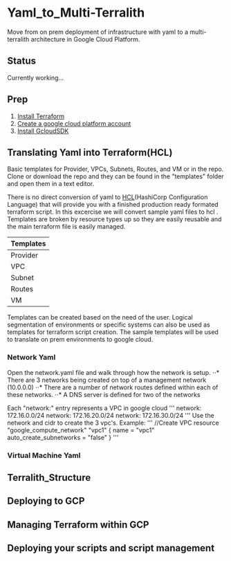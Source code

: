 # Yaml_to_Multi-Terralith
Move from on prem deployment of infrastructure with yaml to a multi-terralith architecture in Google Cloud Platform.

## Status
Currently working...

## Prep
1. [Install Terraform](https://www.terraform.io/intro/getting-started/install.html)
2. [Create a google cloud platform account](https://cloud.google.com/free/)
3. [Install GcloudSDK](https://www.terraform.io/intro/getting-started/install.html)

## Translating Yaml into Terraform(HCL)
Basic templates for Provider, VPCs, Subnets, Routes, and VM or in the repo.  Clone or download the repo and they can be found in the "templates" folder and open them in a text editor.

There is no direct conversion of yaml to [HCL](https://github.com/hashicorp/hcl)(HashiCorp Configuration Language) that will provide you with a finished production ready formated terraform script.  In this excercise we will convert sample yaml files to hcl .  Templates are broken by resource types up so they are easily reusable and the main terraform file is easily managed.

| Templates     | 
| ------------- |
| Provider      |
| VPC           | 
| Subnet        | 
| Routes        | 
| VM            |

Templates can be created based on the need of the user.  Logical segmentation of environments or specific systems can also be used as templates for terraform script creation. The sample templates will be used to translate on prem environments to google cloud. 

### Network Yaml
Open the network.yaml file and walk through how the network is setup.
⋅⋅* There are 3 networks being created on top of a management network (10.0.0.0)
⋅⋅* There are a number of network routes defined within each of these networks.
⋅⋅* A DNS server is defined for two of the networks

Each "network:" entry represents a VPC in google cloud
'''
network: 172.16.0.0/24
network: 172.16.20.0/24
network: 172.16.30.0/24
'''
Use the network and cidr to create the 3 vpc's.
Example:
'''
//Create VPC
resource "google_compute_network" "vpc1" {
  name = "vpc1"
  auto_create_subnetworks = "false"
}
'''

### Virtual Machine Yaml


## Terralith_Structure

## Deploying to GCP

## Managing Terraform within GCP 

## Deploying your scripts and script management
